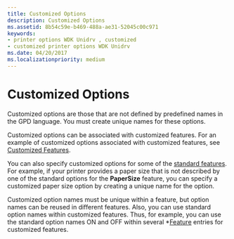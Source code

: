 ```yaml
---
title: Customized Options
description: Customized Options
ms.assetid: 8b54c59e-b469-488a-ae31-52045c00c971
keywords:
- printer options WDK Unidrv , customized
- customized printer options WDK Unidrv
ms.date: 04/20/2017
ms.localizationpriority: medium
---
```


# Customized Options





Customized options are those that are not defined by predefined names in the GPD language. You must create unique names for these options.

Customized options can be associated with customized features. For an example of customized options associated with customized features, see [Customized Features](customized-features.md).

You can also specify customized options for some of the [standard features](standard-features.md). For example, if your printer provides a paper size that is not described by one of the standard options for the **PaperSize** feature, you can specify a customized paper size option by creating a unique name for the option.

Customized option names must be unique within a feature, but option names can be reused in different features. Also, you can use standard option names within customized features. Thus, for example, you can use the standard option names ON and OFF within several \*[Feature](feature-entry-format.md) entries for customized features.

 

 




